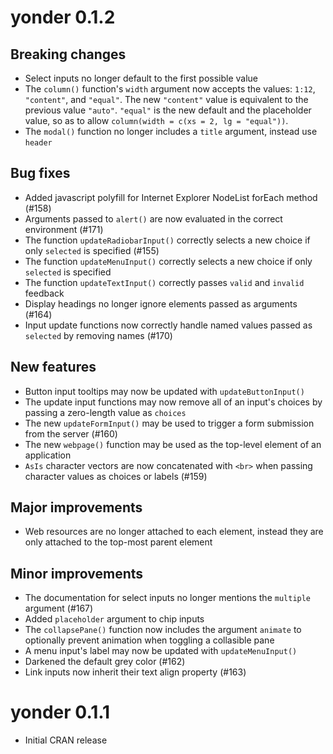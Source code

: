 # yonder 0.1.2 

## Breaking changes

* Select inputs no longer default to the first possible value
* The `column()` function's `width` argument now accepts the values: `1:12`,
  `"content"`, and `"equal"`. The new `"content"` value is equivalent to the
  previous value `"auto"`. `"equal"` is the new default and the placeholder 
  value, so as to allow `column(width = c(xs = 2, lg = "equal"))`.
* The `modal()` function no longer includes a `title` argument, instead use
  `header`

## Bug fixes

* Added javascript polyfill for Internet Explorer NodeList forEach method (#158)
* Arguments passed to `alert()` are now evaluated in the correct environment
  (#171)
* The function `updateRadiobarInput()` correctly selects a new choice if only
  `selected` is specified (#155)
* The function `updateMenuInput()` correctly selects a new choice if only
  `selected` is specified
* The function `updateTextInput()` correctly passes `valid` and `invalid`
  feedback
* Display headings no longer ignore elements passed as arguments (#164)
* Input update functions now correctly handle named values passed as `selected`
  by removing names (#170)

## New features

* Button input tooltips may now be updated with `updateButtonInput()`
* The update input functions may now remove all of an input's choices by passing
  a zero-length value as `choices`
* The new `updateFormInput()` may be used to trigger a form submission from
  the server (#160)
* The new `webpage()` function may be used as the top-level element of an 
  application
* `AsIs` character vectors are now concatenated with `<br>` when passing 
  character values as choices or labels (#159)

## Major improvements

* Web resources are no longer attached to each element, instead they are 
  only attached to the top-most parent element

## Minor improvements

* The documentation for select inputs no longer mentions the `multiple` argument
  (#167)
* Added `placeholder` argument to chip inputs
* The `collapsePane()` function now includes the argument `animate` to
  optionally prevent animation when toggling a collasible pane
* A menu input's label may now be updated with `updateMenuInput()`  
* Darkened the default grey color (#162)
* Link inputs now inherit their text align property (#163)


# yonder 0.1.1

* Initial CRAN release
